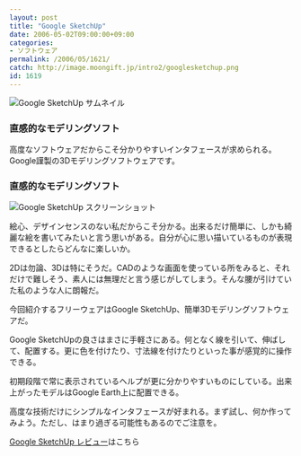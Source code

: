 ```yaml
---
layout: post
title: "Google SketchUp"
date: 2006-05-02T09:00:00+09:00
categories:
- ソフトウェア
permalink: /2006/05/1621/
catch: http://image.moongift.jp/intro2/googlesketchup.png
id: 1619
---
```

 ![Google SketchUp サムネイル](http://image.moongift.jp/intro2/googlesketchup.t.png "Google SketchUp サムネイル")
  

### 直感的なモデリングソフト
  
高度なソフトウェアだからこそ分かりやすいインタフェースが求められる。Google謹製の3Dモデリングソフトウェアです。  
<!--more-->  

### 直感的なモデリングソフト
  

![Google SketchUp スクリーンショット](http://image.moongift.jp/intro2/googlesketchup.png "Google SketchUp スクリーンショット")

  

絵心、デザインセンスのない私だからこそ分かる。出来るだけ簡単に、しかも綺麗な絵を書いてみたいと言う思いがある。自分が心に思い描いているものが表現できるとしたらどんなに楽しいか。

  

2Dは勿論、3Dは特にそうだ。CADのような画面を使っている所をみると、それだけで難しそう、素人には無理だと言う感じがしてしまう。そんな腰が引けていた私のような人に朗報だ。

  

今回紹介するフリーウェアはGoogle SketchUp、簡単3Dモデリングソフトウェアだ。

  

Google SketchUpの良さはまさに手軽さにある。何となく線を引いて、伸ばして、配置する。更に色を付けたり、寸法線を付けたりといった事が感覚的に操作できる。

  

初期段階で常に表示されているヘルプが更に分かりやすいものにしている。出来上がったモデルはGoogle Earth上に配置できる。

  

高度な技術だけにシンプルなインタフェースが好まれる。まず試し、何か作ってみよう。ただし、はまり過ぎる可能性もあるのでご注意を。

  

[Google SketchUp レビュー](http://fw.moongift.jp/review/i-1630.html)はこちら

